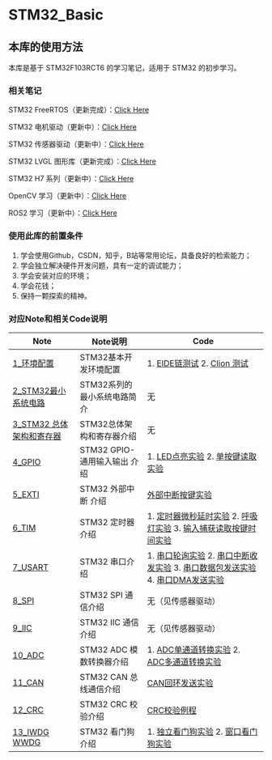 # STM32_Basic
## 本库的使用方法

本库是基于 STM32F103RCT6 的学习笔记，适用于 STM32 的初步学习。

### 相关笔记

STM32 FreeRTOS（更新完成）：[Click Here](https://github.com/SSC202/FreeRTOS)

STM32 电机驱动（更新中）：[Click Here](https://github.com/SSC202/STM32_Engine)

STM32 传感器驱动（更新中）：[Click Here](https://github.com/SSC202/STM32_Hardware)

STM32 LVGL 图形库（更新完成）：[Click Here](https://github.com/SSC202/STM32_LVGL)

STM32 H7 系列（更新中）：[Click Here](https://github.com/SSC202/STM32H7_Basic)

OpenCV 学习（更新中）：[Click Here](https://github.com/SSC202/OpenCV)

ROS2 学习（更新中）：[Click Here](https://github.com/SSC202/ROS2)

### 使用此库的前置条件

1. 学会使用Github，CSDN，知乎，B站等常用论坛，具备良好的检索能力；
2. 学会独立解决硬件开发问题，具有一定的调试能力；
3. 学会安装对应的环境；
4. 学会花钱；
5. 保持一颗探索的精神。

### 对应Note和相关Code说明

| Note                                                         | Note说明                     | Code                                                         |
| ------------------------------------------------------------ | ---------------------------- | ------------------------------------------------------------ |
| [1_环境配置](https://github.com/SSC202/STM32_Basic/tree/main/Note/1_环境配置) | STM32基本开发环境配置        | 1. [EIDE链测试](https://github.com/SSC202/STM32_Basic/tree/main/Code/Clion_Project/1_Test) 2. [Clion 测试](https://github.com/SSC202/STM32_Basic/tree/main/Code/Clion_Project/1_Test) |
| [2_STM32最小系统电路](https://github.com/SSC202/STM32_Basic/tree/main/Note/2_STM32%20最小系统电路) | STM32系列的最小系统电路简介  | 无                                                           |
| [3_STM32 总体架构和寄存器](https://github.com/SSC202/STM32_Basic/tree/main/Note/3_STM32%20总体架构和寄存器) | STM32总体架构和寄存器介绍    | 无                                                           |
| [4_GPIO](https://github.com/SSC202/STM32_Basic/tree/main/Note/4_GPIO) | STM32 GPIO-通用输入输出 介绍 | 1. [LED点亮实验](https://github.com/SSC202/STM32_Basic/tree/main/Code/1_GPIO/1_LED_Test) 2. [单按键读取实验](https://github.com/SSC202/STM32_Basic/tree/main/Code/1_GPIO/2_KEY_Test) |
| [5_EXTI](https://github.com/SSC202/STM32_Basic/tree/main/Note/5_EXTI) | STM32 外部中断 介绍          | [外部中断按键实验](https://github.com/SSC202/STM32_Basic/tree/main/Code/2_EXTI/1_Button_Light) |
| [6_TIM](https://github.com/SSC202/STM32_Basic/tree/main/Note/6_TIM) | STM32 定时器介绍             | 1. [定时器微秒延时实验](https://github.com/SSC202/STM32_Basic/tree/main/Code/3_TIM/1_TIM_Delay) 2. [呼吸灯实验](https://github.com/SSC202/STM32_Basic/tree/main/Code/3_TIM/2_PWM_LED) 3. [输入捕获读取按键时间实验](https://github.com/SSC202/STM32_Basic/tree/main/Code/3_TIM/3_Input_Caputure_Key) |
| [7_USART](https://github.com/SSC202/STM32_Basic/tree/main/Note/7_USART) | STM32 串口介绍               | 1. [串口轮询实验](https://github.com/SSC202/STM32_Basic/tree/main/Code/4_USART/1_USART_Polling_Transmit_Receive) 2. [串口中断收发实验](https://github.com/SSC202/STM32_Basic/tree/main/Code/4_USART/2_USART_IT_Transmit_Receive) 3. [串口数据包发送实验](https://github.com/SSC202/STM32_Basic/tree/main/Code/4_USART/3_HEX_Frame) 4. [串口DMA发送实验](https://github.com/SSC202/STM32_Basic/tree/main/Code/4_USART/4_USART_DMA_Transmit_Receive) |
| [8_SPI](https://github.com/SSC202/STM32_Basic/tree/main/Note/8_SPI) | STM32 SPI 通信介绍           | 无（见传感器驱动）                                           |
| [9_IIC](https://github.com/SSC202/STM32_Basic/tree/main/Note/9_IIC) | STM32 IIC 通信介绍           | 无（见传感器驱动）                                           |
| [10_ADC](https://github.com/SSC202/STM32_Basic/tree/main/Note/10_ADC) | STM32 ADC 模数转换器介绍     | 1. [ADC单通道转换实验](https://github.com/SSC202/STM32_Basic/tree/main/Code/5_ADC/1_ADC_Single_Channel) 2. [ADC多通道转换实验](https://github.com/SSC202/STM32_Basic/tree/main/Code/5_ADC/2_ADC_DMA) |
| [11_CAN](https://github.com/SSC202/STM32_Basic/tree/main/Note/11_CAN) | STM32 CAN 总线通信介绍       | [CAN回环发送实验](https://github.com/SSC202/STM32_Basic/tree/main/Code/6_CAN/1_CAN_Transmit_Receive) |
| [12_CRC](https://github.com/SSC202/STM32_Basic/tree/main/Note/12_CRC) | STM32 CRC 校验介绍           | [CRC校验例程](https://github.com/SSC202/STM32_Basic/tree/main/Code/7_CRC/CRC_Test) |
| [13_IWDG WWDG](https://github.com/SSC202/STM32_Basic/tree/main/Note/13_IWDG%20WWDG) | STM32 看门狗介绍             | 1. [独立看门狗实验](https://github.com/SSC202/STM32_Basic/tree/main/Code/8_IWDG%20WWDG/IWDG_Test) 2. [窗口看门狗实验](https://github.com/SSC202/STM32_Basic/tree/main/Code/8_IWDG%20WWDG/WWDG_Test) |


